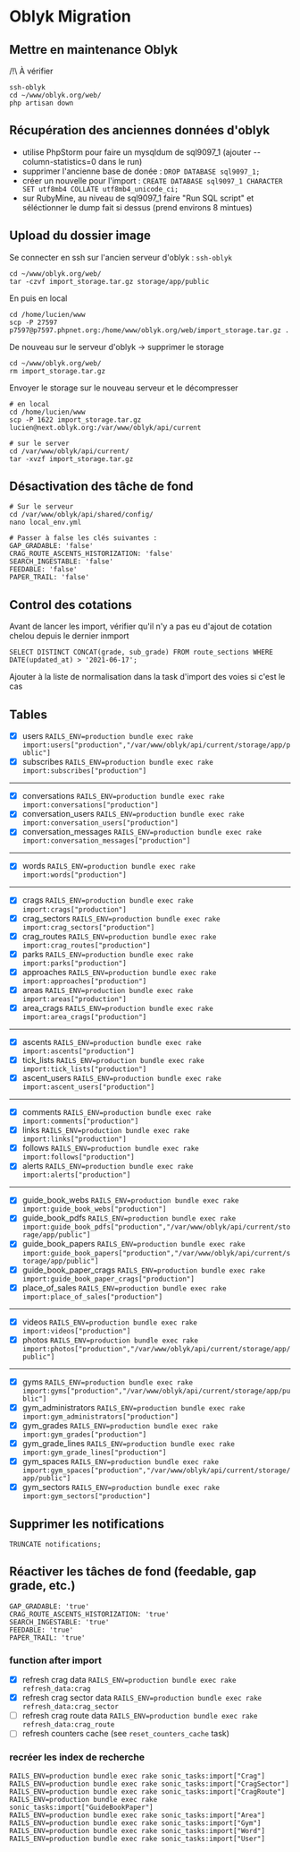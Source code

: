 # Oblyk Migration 

## Mettre en maintenance Oblyk
/!\ À vérifier
```shell
ssh-oblyk
cd ~/www/oblyk.org/web/
php artisan down
```

## Récupération des anciennes données d'oblyk
- utilise PhpStorm pour faire un mysqldum de sql9097_1 (ajouter --column-statistics=0 dans le run)
- supprimer l'ancienne base de donée : `DROP DATABASE sql9097_1;`
- créer un nouvelle pour l'import : `CREATE DATABASE sql9097_1 CHARACTER SET utf8mb4 COLLATE utf8mb4_unicode_ci;`
- sur RubyMine, au niveau de sql9097_1 faire "Run SQL script" et séléctionner le dump fait si dessus (prend environs 8 mintues)

## Upload du dossier image
Se connecter en ssh sur l'ancien serveur d'oblyk : `ssh-oblyk`
```shell
cd ~/www/oblyk.org/web/
tar -czvf import_storage.tar.gz storage/app/public
```

En puis en local
```shell
cd /home/lucien/www
scp -P 27597 p7597@p7597.phpnet.org:/home/www/oblyk.org/web/import_storage.tar.gz .
```

De nouveau sur le serveur d'oblyk -> supprimer le storage
```shell
cd ~/www/oblyk.org/web/
rm import_storage.tar.gz
```

Envoyer le storage sur le nouveau serveur et le décompresser
```shell
# en local
cd /home/lucien/www
scp -P 1622 import_storage.tar.gz lucien@next.oblyk.org:/var/www/oblyk/api/current

# sur le server
cd /var/www/oblyk/api/current/
tar -xvzf import_storage.tar.gz
```

## Désactivation des tâche de fond
```shell
# Sur le serveur
cd /var/www/oblyk/api/shared/config/
nano local_env.yml

# Passer à false les clés suivantes :
GAP_GRADABLE: 'false'
CRAG_ROUTE_ASCENTS_HISTORIZATION: 'false'
SEARCH_INGESTABLE: 'false'
FEEDABLE: 'false'
PAPER_TRAIL: 'false'
```

## Control des cotations
Avant de lancer les import, vérifier qu'il n'y a pas eu d'ajout de cotation chelou depuis le dernier inmport
```mysql
SELECT DISTINCT CONCAT(grade, sub_grade) FROM route_sections WHERE DATE(updated_at) > '2021-06-17';
```
Ajouter à la liste de normalisation dans la task d'import des voies si c'est le cas

## Tables

- [x] users `RAILS_ENV=production bundle exec rake import:users["production","/var/www/oblyk/api/current/storage/app/public"]`
- [x] subscribes `RAILS_ENV=production bundle exec rake import:subscribes["production"]`
----
- [x] conversations `RAILS_ENV=production bundle exec rake import:conversations["production"]`
- [x] conversation_users `RAILS_ENV=production bundle exec rake import:conversation_users["production"]`
- [x] conversation_messages `RAILS_ENV=production bundle exec rake import:conversation_messages["production"]`
----
- [x] words `RAILS_ENV=production bundle exec rake import:words["production"]`
----
- [x] crags `RAILS_ENV=production bundle exec rake import:crags["production"]`
- [x] crag_sectors `RAILS_ENV=production bundle exec rake import:crag_sectors["production"]`
- [x] crag_routes `RAILS_ENV=production bundle exec rake import:crag_routes["production"]`
- [x] parks `RAILS_ENV=production bundle exec rake import:parks["production"]`
- [x] approaches `RAILS_ENV=production bundle exec rake import:approaches["production"]`
- [x] areas `RAILS_ENV=production bundle exec rake import:areas["production"]`
- [x] area_crags `RAILS_ENV=production bundle exec rake import:area_crags["production"]`
----
- [x] ascents `RAILS_ENV=production bundle exec rake import:ascents["production"]`
- [x] tick_lists `RAILS_ENV=production bundle exec rake import:tick_lists["production"]`
- [x] ascent_users `RAILS_ENV=production bundle exec rake import:ascent_users["production"]`
----
- [x] comments `RAILS_ENV=production bundle exec rake import:comments["production"]`
- [x] links `RAILS_ENV=production bundle exec rake import:links["production"]`
- [x] follows `RAILS_ENV=production bundle exec rake import:follows["production"]`
- [x] alerts `RAILS_ENV=production bundle exec rake import:alerts["production"]`
----  
- [x] guide_book_webs `RAILS_ENV=production bundle exec rake import:guide_book_webs["production"]`
- [x] guide_book_pdfs `RAILS_ENV=production bundle exec rake import:guide_book_pdfs["production","/var/www/oblyk/api/current/storage/app/public"]`
- [x] guide_book_papers `RAILS_ENV=production bundle exec rake import:guide_book_papers["production","/var/www/oblyk/api/current/storage/app/public"]`
- [x] guide_book_paper_crags `RAILS_ENV=production bundle exec rake import:guide_book_paper_crags["production"]`
- [x] place_of_sales `RAILS_ENV=production bundle exec rake import:place_of_sales["production"]`
----
- [x] videos `RAILS_ENV=production bundle exec rake import:videos["production"]`
- [x] photos `RAILS_ENV=production bundle exec rake import:photos["production","/var/www/oblyk/api/current/storage/app/public"]`
---
- [x] gyms `RAILS_ENV=production bundle exec rake import:gyms["production","/var/www/oblyk/api/current/storage/app/public"]`
- [x] gym_administrators `RAILS_ENV=production bundle exec rake import:gym_administrators["production"]`
- [x] gym_grades `RAILS_ENV=production bundle exec rake import:gym_grades["production"]`
- [x] gym_grade_lines `RAILS_ENV=production bundle exec rake import:gym_grade_lines["production"]`
- [x] gym_spaces `RAILS_ENV=production bundle exec rake import:gym_spaces["production","/var/www/oblyk/api/current/storage/app/public"]`
- [x] gym_sectors `RAILS_ENV=production bundle exec rake import:gym_sectors["production"]`

## Supprimer les notifications
```mysql
TRUNCATE notifications;
```

## Réactiver les tâches de fond (feedable, gap grade, etc.)

```shell
GAP_GRADABLE: 'true'
CRAG_ROUTE_ASCENTS_HISTORIZATION: 'true'
SEARCH_INGESTABLE: 'true'
FEEDABLE: 'true'
PAPER_TRAIL: 'true'
```

### function after import
- [x] refresh crag data `RAILS_ENV=production bundle exec rake refresh_data:crag`
- [x] refresh crag sector data `RAILS_ENV=production bundle exec rake refresh_data:crag_sector`
- [ ] refresh crag route data `RAILS_ENV=production bundle exec rake refresh_data:crag_route`
- [ ] refresh counters cache (see `reset_counters_cache` task)

### recréer les index de recherche
```shell
RAILS_ENV=production bundle exec rake sonic_tasks:import["Crag"]
RAILS_ENV=production bundle exec rake sonic_tasks:import["CragSector"]
RAILS_ENV=production bundle exec rake sonic_tasks:import["CragRoute"]
RAILS_ENV=production bundle exec rake sonic_tasks:import["GuideBookPaper"]
RAILS_ENV=production bundle exec rake sonic_tasks:import["Area"]
RAILS_ENV=production bundle exec rake sonic_tasks:import["Gym"]
RAILS_ENV=production bundle exec rake sonic_tasks:import["Word"]
RAILS_ENV=production bundle exec rake sonic_tasks:import["User"]
```
